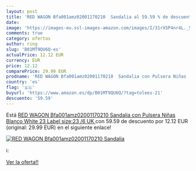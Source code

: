 ```yaml
---
layout: post
title: 'RED WAGON Bfa001amz02001170210  Sandalia al 59.59 % de descuento'
date: 
image: 'https://images-eu.ssl-images-amazon.com/images/I/31rX5P4nr4L._SL200_.jpg'
comments: true
category: ofertas
author: ring
slug: 'B01MT9QU6Q-es'
actualPrice: 12.12 EUR
currency: EUR
price: 12.12
comparePrice: 29.99 EUR
prodname: 'RED WAGON Bfa001amz02001170210  Sandalia con Pulsera Niñas  Blanco  White   23  Label size:23 /6 UK  '
country: 'es'
flag: '🇪🇸'
buyurl: 'https://www.amazon.es/dp/B01MT9QU6Q/?tag=tolees-21'
descuento: '59.59'
---
```


Está [RED WAGON Bfa001amz02001170210  Sandalia con Pulsera Niñas  Blanco  White   23  Label size:23 /6 UK  ](https://www.amazon.es/dp/B01MT9QU6Q/?tag=tolees-21) con 59.59 de descuento por 12.12 EUR (original: 29.99 EUR) en el siguiente enlace!

[![RED WAGON Bfa001amz02001170210  Sandalia](https://images-eu.ssl-images-amazon.com/images/I/31rX5P4nr4L._SL200_.jpg)](https://www.amazon.es/dp/B01MT9QU6Q/?tag=tolees-21)

ℹ️:


[Ver la oferta!!](https://www.amazon.es/dp/B01MT9QU6Q/?tag=tolees-21)
